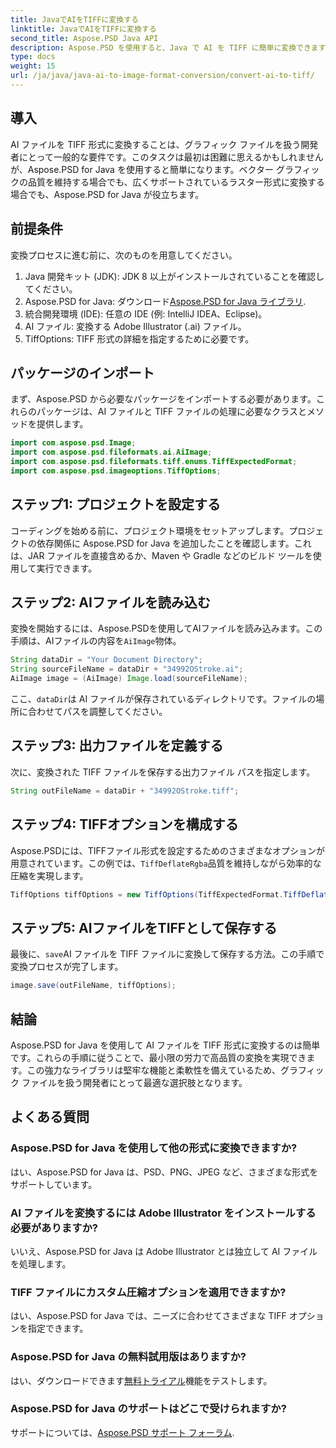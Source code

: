 ```yaml
---
title: JavaでAIをTIFFに変換する
linktitle: JavaでAIをTIFFに変換する
second_title: Aspose.PSD Java API
description: Aspose.PSD を使用すると、Java で AI を TIFF に簡単に変換できます。開発者向けのステップバイステップ ガイド。ダウンロード、セットアップ、コード スニペットが含まれています。
type: docs
weight: 15
url: /ja/java/java-ai-to-image-format-conversion/convert-ai-to-tiff/
---
```

## 導入
AI ファイルを TIFF 形式に変換することは、グラフィック ファイルを扱う開発者にとって一般的な要件です。このタスクは最初は困難に思えるかもしれませんが、Aspose.PSD for Java を使用すると簡単になります。ベクター グラフィックの品質を維持する場合でも、広くサポートされているラスター形式に変換する場合でも、Aspose.PSD for Java が役立ちます。
## 前提条件
変換プロセスに進む前に、次のものを用意してください。
1. Java 開発キット (JDK): JDK 8 以上がインストールされていることを確認してください。
2. Aspose.PSD for Java: ダウンロード[Aspose.PSD for Java ライブラリ](https://releases.aspose.com/psd/java/).
3. 統合開発環境 (IDE): 任意の IDE (例: IntelliJ IDEA、Eclipse)。
4. AI ファイル: 変換する Adobe Illustrator (.ai) ファイル。
5. TiffOptions: TIFF 形式の詳細を指定するために必要です。
## パッケージのインポート
まず、Aspose.PSD から必要なパッケージをインポートする必要があります。これらのパッケージは、AI ファイルと TIFF ファイルの処理に必要なクラスとメソッドを提供します。
```java
import com.aspose.psd.Image;
import com.aspose.psd.fileformats.ai.AiImage;
import com.aspose.psd.fileformats.tiff.enums.TiffExpectedFormat;
import com.aspose.psd.imageoptions.TiffOptions;
```
## ステップ1: プロジェクトを設定する
コーディングを始める前に、プロジェクト環境をセットアップします。プロジェクトの依存関係に Aspose.PSD for Java を追加したことを確認します。これは、JAR ファイルを直接含めるか、Maven や Gradle などのビルド ツールを使用して実行できます。
## ステップ2: AIファイルを読み込む
変換を開始するには、Aspose.PSDを使用してAIファイルを読み込みます。この手順は、AIファイルの内容を`AiImage`物体。
```java
String dataDir = "Your Document Directory";
String sourceFileName = dataDir + "34992OStroke.ai";
AiImage image = (AiImage) Image.load(sourceFileName);
```
ここ、`dataDir`は AI ファイルが保存されているディレクトリです。ファイルの場所に合わせてパスを調整してください。
## ステップ3: 出力ファイルを定義する
次に、変換された TIFF ファイルを保存する出力ファイル パスを指定します。
```java
String outFileName = dataDir + "34992OStroke.tiff";
```
## ステップ4: TIFFオプションを構成する
Aspose.PSDには、TIFFファイル形式を設定するためのさまざまなオプションが用意されています。この例では、`TiffDeflateRgba`品質を維持しながら効率的な圧縮を実現します。
```java
TiffOptions tiffOptions = new TiffOptions(TiffExpectedFormat.TiffDeflateRgba);
```
## ステップ5: AIファイルをTIFFとして保存する
最後に、`save`AI ファイルを TIFF ファイルに変換して保存する方法。この手順で変換プロセスが完了します。
```java
image.save(outFileName, tiffOptions);
```

## 結論
Aspose.PSD for Java を使用して AI ファイルを TIFF 形式に変換するのは簡単です。これらの手順に従うことで、最小限の労力で高品質の変換を実現できます。この強力なライブラリは堅牢な機能と柔軟性を備えているため、グラフィック ファイルを扱う開発者にとって最適な選択肢となります。
## よくある質問
### Aspose.PSD for Java を使用して他の形式に変換できますか?
はい、Aspose.PSD for Java は、PSD、PNG、JPEG など、さまざまな形式をサポートしています。
### AI ファイルを変換するには Adobe Illustrator をインストールする必要がありますか?
いいえ、Aspose.PSD for Java は Adobe Illustrator とは独立して AI ファイルを処理します。
### TIFF ファイルにカスタム圧縮オプションを適用できますか?
はい、Aspose.PSD for Java では、ニーズに合わせてさまざまな TIFF オプションを指定できます。
### Aspose.PSD for Java の無料試用版はありますか?
はい、ダウンロードできます[無料トライアル](https://releases.aspose.com/)機能をテストします。
### Aspose.PSD for Java のサポートはどこで受けられますか?
サポートについては、[Aspose.PSD サポート フォーラム](https://forum.aspose.com/c/psd/34).